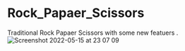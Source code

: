 # Rock_Papaer_Scissors

Traditional Rock Papaer Scissors with some new featuers
.![Screenshot 2022-05-15 at 23 07 09](https://user-images.githubusercontent.com/76178825/168491833-557d0db9-3cf0-4752-a63a-9fa9ee2d8271.png)
